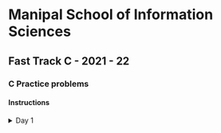 # Manipal School of Information Sciences
## Fast Track C - 2021 - 22
### C Practice problems
#### Instructions

<details>
<summary> Day 1 </summary>
1. Write a program that converts upper case to lower.
2. Write a program to calculate the area of circle.
3. Write a program to calculate simple and compound interest.
4. Write a program to convert temperature from Celsius to Fahrenheit and Fahrenheit to 
Celsius
5. Check if entered number is even or odd.
6. Check if entered year is leap year or not.
7. WAP to find power of 2^N using left shift operator.
</details>

